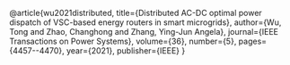 @article{wu2021distributed,
  title={Distributed AC-DC optimal power dispatch of VSC-based energy routers in smart microgrids},
  author={Wu, Tong and Zhao, Changhong and Zhang, Ying-Jun Angela},
  journal={IEEE Transactions on Power Systems},
  volume={36},
  number={5},
  pages={4457--4470},
  year={2021},
  publisher={IEEE}
}

